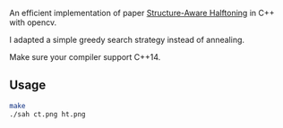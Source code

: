 An efficient implementation of paper [Structure-Aware Halftoning](https://dl.acm.org/doi/10.1145/1360612.1360688) in C++ with opencv.

I adapted  a simple greedy search strategy instead of annealing.



Make sure your compiler support C++14.

## Usage

```bash
make
./sah ct.png ht.png
```



